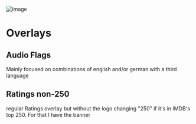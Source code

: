 ![image](https://user-images.githubusercontent.com/69302307/187302551-32c9d7f7-8915-450f-8b34-1f5d253499b4.png)

# Overlays # 
## Audio Flags ##
Mainly focused on combinations of english and/or german with a third language

## Ratings non-250 ##
regular Ratings overlay but without the logo changing "250" if it's in IMDB's top 250. For that I have the banner
